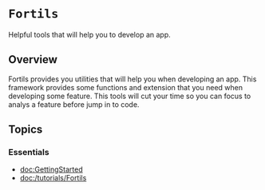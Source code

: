 # ``Fortils``

Helpful tools that will help you to develop an app. 

## Overview

Fortils provides you utilities that will help you when developing an app. This framework provides some functions and extension that you need when developing some feature. This tools will cut your time so you can focus to analys a feature before jump in to code.

## Topics

### Essentials

- <doc:GettingStarted>
- <doc:/tutorials/Fortils>
